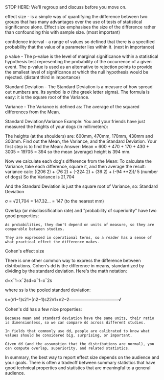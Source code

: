 STOP HERE: We'll regroup and discuss before you move on.

effect size - is a simple way of quantifying the difference between two groups that has many advantages over the use of tests of statistical significance alone. Effect size emphasises the size of the difference rather than confounding this with sample size. (most important)

confidence interval - a range of values so defined that there is a specified probability that the value of a parameter lies within it. (next in importance)

p value - The p-value is the level of marginal significance within a statistical hypothesis test representing the probability of the occurrence of a given event. The p-value is used as an alternative to rejection points to provide the smallest level of significance at which the null hypothesis would be rejected. (distant third in importance)

Standard Deviation - The Standard Deviation is a measure of how spread out numbers are. Its symbol is σ (the greek letter sigma). The formula is easy: it is the square root of the Variance.

Variance - The Variance is defined as: The average of the squared differences from the Mean.

Standard Deviation/Variance Example: You and your friends have just measured the heights of your dogs (in millimeters):

The heights (at the shoulders) are: 600mm, 470mm, 170mm, 430mm and 300mm. Find out the Mean, the Variance, and the Standard Deviation. Your first step is to find the Mean: Answer: Mean = 600 + 470 + 170 + 430 + 3005 = 19705 = 394 so the mean (average) height is 394 mm.

Now we calculate each dog's difference from the Mean: To calculate the Variance, take each difference, square it, and then average the result: variance calc: ((206 2) + (76 2) + (-224 2) + (36 2) + (-94 **2))/ 5 (number of dogs) So the Variance is 21,704

And the Standard Deviation is just the square root of Variance, so: Standard Deviation

σ = √21,704 = 147.32... = 147 (to the nearest mm)


Overlap (or misclassification rate) and "probability of superiority" have two good properties:

    As probabilities, they don't depend on units of measure, so they are comparable between studies.

    They are expressed in operational terms, so a reader has a sense of what practical effect the difference makes.

Cohen's effect size

There is one other common way to express the difference between distributions. Cohen's dd is the difference in means, standardized by dividing by the standard deviation. Here's the math notation:

d=x¯1−x¯2sd=x¯1−x¯2s

where ss is the pooled standard deviation:

s=(n1−1)s21+(n2−1)s22n1+n2−2⎯⎯⎯⎯⎯⎯⎯⎯⎯⎯⎯⎯⎯⎯⎯⎯⎯⎯⎯⎯⎯⎯⎯√


Cohen's dd has a few nice properties:

    Because mean and standard deviation have the same units, their ratio is dimensionless, so we can compare dd across different studies.

    In fields that commonly use dd, people are calibrated to know what values should be considered big, surprising, or important.

    Given dd (and the assumption that the distributions are normal), you can compute overlap, superiority, and related statistics.

In summary, the best way to report effect size depends on the audience and your goals. There is often a tradeoff between summary statistics that have good technical properties and statistics that are meaningful to a general audience.
